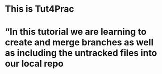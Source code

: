 # This is Tut4Prac

# “In this tutorial we are learning to create and merge branches as well as including the untracked files into our local repo